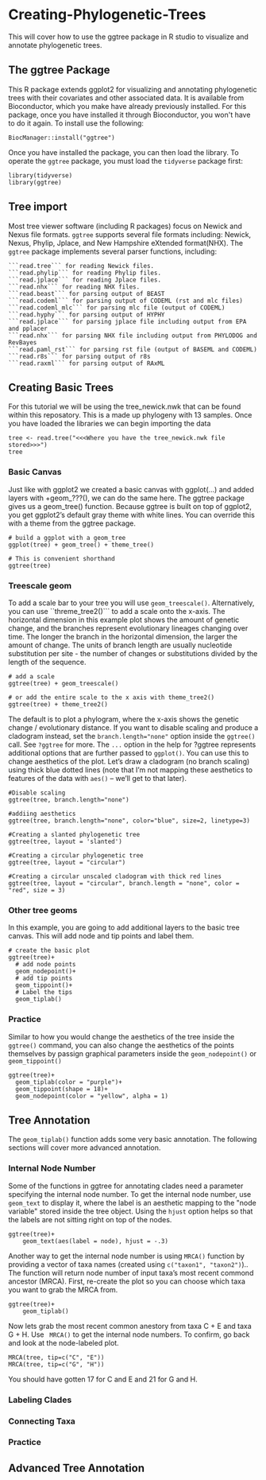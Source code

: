 # Creating-Phylogenetic-Trees
This will cover how to use the ggtree package in R studio to visualize and annotate phylogenetic trees.

## The ggtree Package
This R package extends ggplot2 for visualizing and annotating phylogenetic trees with their covariates and other associated data. It is available from Bioconductor, which you make have already previously installed. For this package, once you have installed it through Bioconductor, you won't have to do it again. To install use the following:
```
BiocManager::install("ggtree")
```
Once you have installed the package, you can then load the library. To operate the ```ggtree``` package, you must load the ```tidyverse``` package first:
```
library(tidyverse)
library(ggtree)
```
## Tree import
Most tree viewer software (including R packages) focus on Newick and Nexus file formats. ```ggtree``` supports several file formats including: Newick, Nexus, Phylip, Jplace, and New Hampshire eXtended format(NHX). The ```ggtree``` package implements several parser functions, including:

    ```read.tree``` for reading Newick files.
    ```read.phylip``` for reading Phylip files.
    ```read.jplace``` for reading Jplace files.
    ```read.nhx``` for reading NHX files.
    ```read.beast``` for parsing output of BEAST
    ```read.codeml``` for parsing output of CODEML (rst and mlc files)
    ```read.codeml_mlc``` for parsing mlc file (output of CODEML)
    ```read.hyphy``` for parsing output of HYPHY
    ```read.jplace``` for parsing jplace file including output from EPA and pplacer
    ```read.nhx``` for parsing NHX file including output from PHYLODOG and RevBayes
    ```read.paml_rst``` for parsing rst file (output of BASEML and CODEML)
    ```read.r8s``` for parsing output of r8s
    ```read.raxml``` for parsing output of RAxML
## Creating Basic Trees
For this tutorial we will be using the tree_newick.nwk that can be found within this reposatory. This is a made up phylogeny with 13 samples. Once you have loaded the libraries we can begin importing the data
```
tree <- read.tree("<<<Where you have the tree_newick.nwk file stored>>>")
tree
```
### Basic Canvas
Just like with ggplot2 we created a basic canvas with ggplot(...) and added layers with +geom_???(), we can do the same here. The ggtree package gives us a geom_tree() function. Because ggtree is built on top of ggplot2, you get ggplot2’s default gray theme with white lines. You can override this with a theme from the ggtree package.
```
# build a ggplot with a geom_tree
ggplot(tree) + geom_tree() + theme_tree()

# This is convenient shorthand
ggtree(tree)
```
### Treescale geom
To add a scale bar to your tree you will use ```geom_treescale()```. Alternatively, you can use ``threme_tree2()``` to add a scale onto the x-axis. The horizontal dimension in this example plot shows the amount of genetic change, and the branches represent evolutionary lineages changing over time. The longer the branch in the horizontal dimension, the larger the amount of change. The units of branch length are usually nucleotide substitution per site - the number of changes or substitutions divided by the length of the sequence.
```
# add a scale
ggtree(tree) + geom_treescale()

# or add the entire scale to the x axis with theme_tree2()
ggtree(tree) + theme_tree2()
```
The default is to plot a phylogram, where the x-axis shows the genetic change / evolutionary distance. If you want to disable scaling and produce a cladogram instead, set the ```branch.length="none"``` option inside the ```ggtree()``` call. See ```?ggtree``` for more. The ```...``` option in the help for ?ggtree represents additional options that are further passed to ```ggplot()```. You can use this to change aesthetics of the plot. Let’s draw a cladogram (no branch scaling) using thick blue dotted lines (note that I’m not mapping these aesthetics to features of the data with ```aes()``` – we’ll get to that later).
```
#Disable scaling
ggtree(tree, branch.length="none")

#addiing aesthetics
ggtree(tree, branch.length="none", color="blue", size=2, linetype=3)

#Creating a slanted phylogenetic tree
ggtree(tree, layout = 'slanted')

#Creating a circular phylogenetic tree
ggtree(tree, layout = "circular")

#Creating a circular unscaled cladogram with thick red lines
ggtree(tree, layout = "circular", branch.length = "none", color = "red", size = 3)
```
### Other tree geoms
In this example, you are going to add additional layers to the basic tree canvas. This will add node and tip points and label them.
```
# create the basic plot
ggtree(tree)+
  # add node points
  geom_nodepoint()+
  # add tip points
  geom_tippoint()+
  # Label the tips
  geom_tiplab()
```
### Practice
Similar to how you would change the aesthetics of the tree inside the ```ggtree()``` command, you can also change the aesthetics of the points themselves by passign graphical parameters inside the ```geom_nodepoint()``` or ```geom_tippoint()```
```
ggtree(tree)+
  geom_tiplab(color = "purple")+
  geom_tippoint(shape = 18)+
  geom_nodepoint(color = "yellow", alpha = 1)
```
## Tree Annotation
The ```geom_tiplab()``` function adds some very basic annotation. The following sections will cover more advanced annotation.
### Internal Node Number
Some of the functions in ggtree for annotating clades need a parameter specifying the internal node number. To get the internal node number, use ```geom_text``` to display it, where the label is an aesthetic mapping to the "node variable" stored inside the tree object. Using the ```hjust``` option helps so that the labels are not sitting right on top of the nodes.
```
ggtree(tree)+
    geom_text(aes(label = node), hjust = -.3)
```
Another way to get the internal node number is using ```MRCA()``` function by providing a vector of taxa names (created using ```c("taxon1", "taxon2")```).. The function will return node number of input taxa’s most recent commond ancestor (MRCA). First, re-create the plot so you can choose which taxa you want to grab the MRCA from.
```
ggtree(tree)+
    geom_tiplab()
```
Now lets grab the most recent common anestory from taxa C + E and taxa G + H. Use ``` MRCA()``` to get the internal node numbers. To confirm, go back and look at the node-labeled plot.
```
MRCA(tree, tip=c("C", "E"))
MRCA(tree, tip=c("G", "H"))
```
You should have gotten 17 for C and E and 21 for G and H. 
### Labeling Clades
### Connecting Taxa
### Practice
## Advanced Tree Annotation
